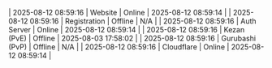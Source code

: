 | 2025-08-12 08:59:16 | Website | Online | 2025-08-12 08:59:14 |
| 2025-08-12 08:59:16 | Registration | Offline | N/A |
| 2025-08-12 08:59:16 | Auth Server | Online | 2025-08-12 08:59:14 |
| 2025-08-12 08:59:16 | Kezan (PvE) | Offline | 2025-08-03 17:58:02 |
| 2025-08-12 08:59:16 | Gurubashi (PvP) | Offline | N/A |
| 2025-08-12 08:59:16 | Cloudflare | Online | 2025-08-12 08:59:14 |
